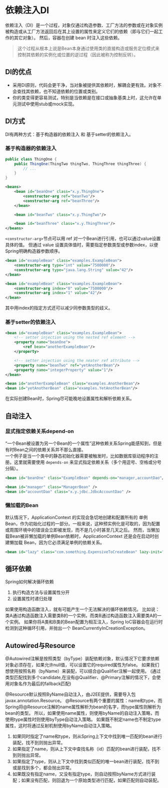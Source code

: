 # 依赖注入DI
依赖注入（DI）是一个过程，对象仅通过构造参数、工厂方法的参数或在对象实例被构造或从工厂方法返回后在其上设置的属性来定义它们的依赖（即与它们一起工作的其它对象）。
然后，容器在创建 bean 时注入这些依赖。
> 这个过程从根本上说是Bean本身通过使用类的直接构造或服务定位模式来控制其依赖的实例化或位置的逆过程（因此被称为控制反转）。

## DI的优点
- 采用DI原则，代码会更干净，当对象被提供其依赖时，解耦会更有效。对象不会查找其依赖，也不知道依赖的位置或类别。
- 你的类变得更容易测试，特别是当依赖是在接口或抽象基类上时，这允许在单元测试中使用stub或mock实现。

## DI方式
DI有两种方式：基于构造器的依赖注入 和 基于setter的依赖注入。
### 基于构造器的依赖注入
```java
public class ThingOne {
    public ThingOne(ThingTwo thingTwo, ThingThree thingThree) {
        // ...
    }
}
```
```xml
<beans>
    <bean id="beanOne" class="x.y.ThingOne">
        <constructor-arg ref="beanTwo"/>
        <constructor-arg ref="beanThree"/>
    </bean>

    <bean id="beanTwo" class="x.y.ThingTwo"/>

    <bean id="beanThree" class="x.y.ThingThree"/>
</beans>
```
`<constructor-arg>`节点可以用 ref 对一个Bean进行引用，也可以通过value设置具体的值。
但通过 value 设置具体值时，需要指定参数类型或参数index，以便Spring明确构造器参数顺序。
```xml
<bean id="exampleBean" class="examples.ExampleBean">
    <constructor-arg type="int" value="7500000"/>
    <constructor-arg type="java.lang.String" value="42"/>
</bean>

<bean id="exampleBean" class="examples.ExampleBean">
    <constructor-arg index="0" value="7500000"/>
    <constructor-arg index="1" value="42"/>
</bean>
```
其中用index的指定方式还可以减少同参数类型的歧义。
### 基于setter的依赖注入
```xml
<bean id="exampleBean" class="examples.ExampleBean">
    <!-- setter injection using the nested ref element -->
    <property name="beanOne">
        <ref bean="anotherExampleBean"/>
    </property>

    <!-- setter injection using the neater ref attribute -->
    <property name="beanTwo" ref="yetAnotherBean"/>
    <property name="integerProperty" value="1"/>
</bean>

<bean id="anotherExampleBean" class="examples.AnotherBean"/>
<bean id="yetAnotherBean" class="examples.YetAnotherBean"/>
```

在实际创建Bean时，Spring尽可能晚地设置属性和解析依赖关系。

## 自动注入


### 显式指定依赖关系depend-on
“一个Bean被设置为另一个Bean的一个属性”这种依赖关系Spring能感知到，但是有时Bean之间的依赖关系并不那么直接。  
一个例子是当一个类中的静态初始化器需要被触发时，比如数据库驱动程序的注册。这里就需要使用 `depends-on` 来显式指定依赖关系（多个用逗号、空格或分号分隔）。
```xml
<bean id="beanOne" class="ExampleBean" depends-on="manager,accountDao"/>

<bean id="manager" class="ManagerBean" />
<bean id="accountDao" class="x.y.jdbc.JdbcAccountDao" />
```

### 懒加载的Bean
默认情况下，ApplicationContext 的实现会急切地创建和配置所有的 单例 Bean，作为初始化过程的一部分。一般来说，这种预实例化是可取的，因为配置或周围环境中的错误会立即被发现，而不是几小时甚至几天之后。
然而，当懒加载Bean被非懒加载的单例Bean依赖时，ApplicationContext 还是会在启动时创建懒加载 Bean，因为它必须满足单例的依赖关系。
```xml
<bean id="lazy" class="com.something.ExpensiveToCreateBean" lazy-init="true"/>
```

## 循环依赖
Spring如何解决循环依赖
1. 执行构造方法与设置属性分开
2. 设置属性时递归处理

如果使用构造函数注入，就有可能产生一个无法解决的循环依赖情况。
比如说：类A通过构造函数注入需要类B的一个实例，而类B通过构造函数注入需要类A的一个实例。
如果你将A类和B类的Bean配置为相互注入，Spring IoC容器会在运行时检测到这种循环引用，并抛出一个 BeanCurrentlyInCreationException。


## Autowired与Resource
@Autowired注解是按照类型（byType）装配依赖对象，默认情况下它要求依赖对象必须存在，如果允许null值，可以设置它的required属性为false。
如果我们想使用按照名称（byName）来装配，可以结合@Qualifier注解一起使用。
(通过类型匹配找到多个candidate,在没有@Qualifier、@Primary注解的情况下，会使用对象名作为最后的fallback匹配)

@Resource默认按照ByName自动注入，由J2EE提供，需要导入包javax.annotation.Resource。
@Resource有两个重要的属性：name和type，而Spring将@Resource注解的name属性解析为bean的名字，而type属性则解析为bean的类型。
所以，如果使用name属性，则使用byName的自动注入策略，而使用type属性时则使用byType自动注入策略。
如果既不制定name也不制定type属性，这时将通过反射机制使用byName自动注入策略。
1. 如果同时指定了name和type，则从Spring上下文中找到唯一匹配的bean进行装配，找不到则抛出异常。
2. 如果指定了name，则从上下文中查找名称（id）匹配的bean进行装配，找不到则抛出异常。
3. 如果指定了type，则从上下文中找到类似匹配的唯一bean进行装配，找不到或是找到多个，都会抛出异常。
4. 如果既没有指定name，又没有指定type，则自动按照byName方式进行装配；如果没有匹配，则回退为一个原始类型进行匹配，如果匹配则自动装配。